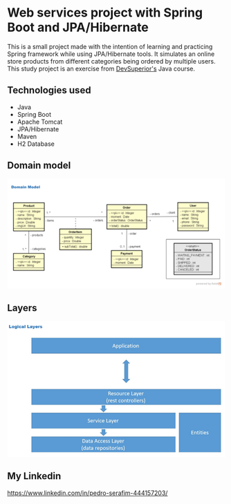 # Web services project with Spring Boot and JPA/Hibernate

This is a small project made with the intention of learning and practicing Spring framework while using JPA/Hibernate tools. It simulates an online store products from different categories being ordered by multiple users. This study project is an exercise from [DevSuperior's](https://github.com/devsuperior) Java course.

## Technologies used
- Java
- Spring Boot
- Apache Tomcat
- JPA/Hibernate
- Maven
- H2 Database

## Domain model
![Domain](https://github.com/pedrosrfm/workshop-springboot3-jpa/blob/main/assets/domain_model.png)

## Layers
![Layers](https://github.com/pedrosrfm/workshop-springboot3-jpa/blob/main/assets/layers.png)

## My Linkedin
https://www.linkedin.com/in/pedro-serafim-444157203/
